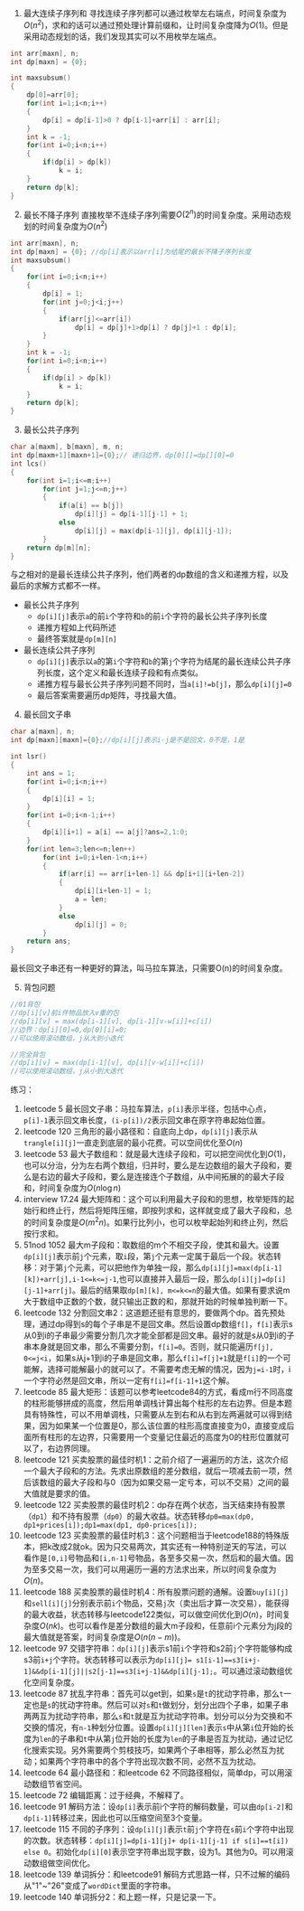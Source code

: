 1. 最大连续子序列和
寻找连续子序列都可以通过枚举左右端点，时间复杂度为$O(n^2)$，求和的话可以通过预处理计算前缀和，让时间复杂度降为$O(1)$。但是采用动态规划的话，我们发现其实可以不用枚举左端点。
```c++
int arr[maxn], n;
int dp[maxn] = {0};

int maxsubsum()
{
    dp[0]=arr[0];
    for(int i=1;i<n;i++)
    {
        dp[i] = dp[i-1]>0 ? dp[i-1]+arr[i] : arr[i];
    }
    int k = -1;
    for(int i=0;i<n;i++)
    {
        if(dp[i] > dp[k])
            k = i;
    }
    return dp[k];
}
```

2. 最长不降子序列
直接枚举不连续子序列需要$O(2^n)$的时间复杂度。采用动态规划的时间复杂度为$O(n^2)$
```c++
int arr[maxn], n;
int dp[maxn] = {0}; //dp[i]表示以arr[i]为结尾的最长不降子序列长度
int maxsubsum()
{
    for(int i=0;i<n;i++)
    {
        dp[i] = 1;
        for(int j=0;j<i;j++)
        {
            if(arr[j]<=arr[i])
            	dp[i] = dp[j]+1>dp[i] ? dp[j]+1 : dp[i];
        }
    }
    int k = -1;
    for(int i=0;i<n;i++)
    {
        if(dp[i] > dp[k])
            k = i;
    }
    return dp[k];
}
```

3. 最长公共子序列
```c++
char a[maxm], b[maxn], m, n;
int dp[maxm+1][maxn+1]={0};// 递归边界，dp[0][]=dp[][0]=0
int lcs()
{
    for(int i=1;i<=m;i++)
        for(int j=1;j<=n;j++)
        {
            if(a[i] == b[j])
                dp[i][j] = dp[i-1][j-1] + 1;
            else
                dp[i][j] = max(dp[i-1][j], dp[i][j-1]);
        }
    return dp[m][n];
}
```
与之相对的是最长连续公共子序列，他们两者的dp数组的含义和递推方程，以及最后的求解方式都不一样。

* 最长公共子序列
    * `dp[i][j]`表示`a`的前`i`个字符和`b`的前`i`个字符的最长公共子序列长度
    * 递推方程如上代码所述
    * 最终答案就是`dp[m][n]`
* 最长连续公共子序列
    * `dp[i][j]`表示以`a`的第`i`个字符和`b`的第`j`个字符为结尾的最长连续公共子序列长度，这个定义和最长连续子段和有点类似。
    * 递推方程与最长公共子序列问题不同时，当`a[i]!=b[j]`，那么`dp[i][j]=0`
    * 最后答案需要遍历dp矩阵，寻找最大值。

4. 最长回文子串

```c++
char a[maxn], n;
int dp[maxn][maxn]={0};//dp[i][j]表示i-j是不是回文，0不是，1是

int lsr()
{
    int ans = 1;
    for(int i=0;i<n;i++)
    {
        dp[i][i] = 1;
    }
    for(int i=0;i<n-1;i++)
    {
        dp[i][i+1] = a[i] == a[j]?ans=2,1:0;
    }
    for(int len=3;len<=n;len++)
        for(int i=0;i+len-1<n;i++)
        {
            if(arr[i] == arr[i+len-1] && dp[i+1][i+len-2])
            {
                dp[i][i+len-1] = 1;
                a = len;
            }
            else
                dp[i][j] = 0;
        }
    return ans;
}
```

最长回文子串还有一种更好的算法，叫马拉车算法，只需要O(n)的时间复杂度。

5. 背包问题

```c++
//01背包
//dp[i][v]前i件物品放入v重的包
//dp[i][v] = max(dp[i-1][v], dp[i-1][v-w[i]]+c[i])
//边界：dp[i][0]=0,dp[0][i]=0;
//可以使用滚动数组，j从大到小迭代

//完全背包
//dp[i][v] = max(dp[i-1][v], dp[i][v-w[i]]+c[i])
//可以使用滚动数组，j从小到大迭代
```

练习：
1. leetcode 5 最长回文子串：马拉车算法，`p[i]`表示半径，包括中心点，`p[i]-1`表示回文串长度，`(i-p[i])/2`表示回文串在原字符串起始位置。
2. leetcode 120 三角形的最小路径和：自底向上dp，`dp[i][j]`表示从`trangle[i][j]`一直走到底层的最小花费。可以空间优化至$O(n)$
3. leetcode 53 最大子数组和：就是最大连续子段和，可以把空间优化到$O(1)$，也可以分治，分为左右两个数组，归并时，要么是左边数组的最大子段和，要么是右边的最大子段和，要么是连接连个子数组，从中间拓展的的最大子段和，时间复杂度为$O(n\log n)$
4. interview 17.24 最大矩阵和：这个可以利用最大子段和的思想，枚举矩阵的起始行和终止行，然后将矩阵压缩，即按列求和，这样就变成了最大子段和，总的时间复杂度是$O(m^2n)$。如果行比列小，也可以枚举起始列和终止列，然后按行求和。
5. 51nod 1052 最大m子段和：取数组的m个不相交子段，使其和最大。设置`dp[i][j]`表示前`j`个元素，取`i`段，第`j`个元素一定属于最后一个段。状态转移：对于第`j`个元素，可以把他作为单独一段，那么`dp[i][j]=max(dp[i-1][k])+arr[j],i-1<=k<=j-1`,也可以直接并入最后一段，那么`dp[i][j]=dp[i][j-1]+arr[j]`。最后的结果取`dp[m][k], m<=k<=n`的最大值。如果有要求说m大于数组中正数的个数，就只输出正数的和，那就开始的时候单独判断一下。
6. leetcode 132 分割回文串2：这道题还挺有意思的，要做两个dp。首先预处理，通过dp得到s的每个子串是不是回文串。然后设置dp数组`f[]`，`f[i]`表示s从0到i的子串最少需要分割几次才能全部都是回文串。最好的就是s从0到i的子串本身就是回文串，那么不需要分割，`f[i]=0`。否则，就只能遍历`f[j], 0<=j<i`，如果s从j+1到i的子串是回文串，那么`f[i]=f[j]+1`就是`f[i]`的一个可能解，选择可能解最小的就可以了。不需要考虑无解的情况，因为`j=i-1`时，i一个字符必然是回文串，所以一定有`f[i]=f[i-1]+1`这个解。
7. leetcode 85 最大矩形：该题可以参考leetcode84的方式，看成m行不同高度的柱形能够拼成的高度，然后用单调栈计算出每个柱形的左右边界。但是本题具有特殊性，可以不用单调栈，只需要从左到右和从右到左两遍就可以得到结果，因为如果某一个位置是0，那么该位置的柱形高度直接变为0，直接变成后面所有柱形的左边界，只需要用一个变量记住最近的高度为0的柱形位置就可以了，右边界同理。
8. leetcode 121 买卖股票的最佳时机1：之前介绍了一遍遍历的方法，这次介绍一个最大子段和的方法。先求出原数组的差分数组，就后一项减去前一项，然后该数组的最大子段和与0（因为如果交易一定亏本，可以不交易）之间的最大值就是要求的值。
9. leetcode 122 买卖股票的最佳时机2：dp存在两个状态，当天结束持有股票（`dp1`）和不持有股票（`dp0`）的最大收益。状态转移`dp0=max(dp0, dp1+prices[i]);dp1=max(dp1, dp0-prices[i]);`
10. leetcode 123 买卖股票的最佳时机3：这个问题相当于leetcode188的特殊版本，把k改成2就ok。因为只交易两次，其实还有一种特别逆天的写法，可以看作是`[0,i]`号物品和`[i,n-1]`号物品，各至多交易一次，然后和的最大值。因为至多交易一次，我们可以用遍历一遍的方法求出来，所以时间复杂度为$O(n)$。
11. leetcode 188 买卖股票的最佳时机4：所有股票问题的通解。设置`buy[i][j]`和`sell[i][j]`分别表示前`i`个物品，交易`j`次（卖出后才算一次交易），能获得的最大收益，状态转移与leetcode122类似，可以做空间优化到$O(n)$，时间复杂度$O(nk)$。也可以看作是差分数组的最大m子段和，任意前i个元素分为j段的最大值就是答案，时间复杂度是$O(n(n-m))$。
12. leetcode 97 交错字符串：`dp[i][j]`表示s1前`i`个字符和s2前`j`个字符能够构成s3前`i+j`个字符。状态转移可以表示为`dp[i][j]= s1[i-1]==s3[i+j-1]&&dp[i-1][j]||s2[j-1]==s3[i+j-1]&&dp[i][j-1];`。可以通过滚动数组优化空间复杂度。
13. leetcode 87 扰乱字符串：首先可以get到，如果`s`是`t`的扰动字符串，那么`t`一定也是`s`的扰动字符串。然后可以对`s`和`t`做划分，划分出四个子串，如果子串两两互为扰动字符串，那么`s`和`t`就是互为扰动字符串。划分可以分为交换和不交换的情况，有`n-1`种划分位置。设置`dp[i][j][len]`表示`s`中从第`i`位开始的长度为`len`的子串和`t`中从第`j`位开始的长度为`len`的子串是否互为扰动，通过记忆化搜索实现。另外需要两个剪枝技巧，如果两个子串相等，那么必然互为扰动；如果两个字符串中的各个字符出现次数不同，必然不互为扰动。
14. leetcode 64 最小路径和：和leetcode 62 不同路径相似，简单dp，可以用滚动数组节省空间。
15. leetcode 72 编辑距离：过于经典，不解释了。
16. leetcode 91 解码方法：设`dp[i]`表示前i个字符的解码数量，可以由`dp[i-2]`和`dp[i-1]`转移过来，因此也可以压缩空间至3个变量。
17. leetcode 115 不同的子序列：设`dp[i][j]`表示`t`前`j`个字符在`s`前`i`个字符中出现的次数。状态转移：`dp[i][j]=dp[i-1][j]+ dp[i-1][j-1] if s[i]==t[i]) else 0`。初始化`dp[i][0]`表示空字符串出现字数，设为1。其他为0。可以用滚动数组做空间优化。
18. leetcode 139 单词拆分：和leetcode91 解码方式思路一样，只不过解的编码从"1"~"26"变成了`wordDict`里面的字符串。
19. leetcode 140 单词拆分2：和上题一样，只是记录一下。